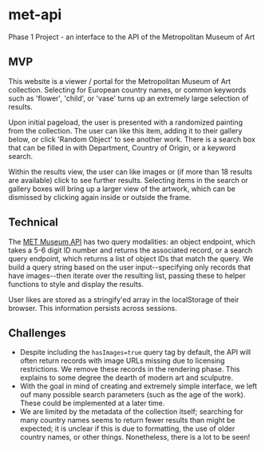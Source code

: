 # met-api

Phase 1 Project - an interface to the API of the Metropolitan Museum of Art

## MVP

This website is a viewer / portal for the Metropolitan Museum of Art collection. Selecting for European country names, or common keywords such as 'flower', 'child', or 'vase' turns up an extremely large selection of results.

Upon initial pageload, the user is presented with a randomized painting from the collection. The user can like this item, adding it to their gallery below, or click 'Random Object' to see another work. There is a search box that can be filled in with Department, Country of Origin, or a keyword search.

Within the results view, the user can like images or (if more than 18 results are available) click to see further results. Selecting items in the search or gallery boxes will bring up a larger view of the artwork, which can be dismissed by clicking again inside or outside the frame.

## Technical

The [MET Museum API](https://metmuseum.github.io/) has two query modalities: an object endpoint, which takes a 5-6 digit ID number and returns the associated record, or a search query endpoint, which returns a list of object IDs that match the query. We build a query string based on the user input--specifying only records that have images--then iterate over the resulting list, passing these to helper functions to style and display the results.

User likes are stored as a stringify'ed array in the localStorage of their browser. This information persists across sessions.

## Challenges

- Despite including the `hasImages=true` query tag by default, the API will often return records with image URLs missing due to licensing restrictions. We remove these records in the rendering phase. This explains to some degree the dearth of modern art and sculputre.
- With the goal in mind of creating and extremely simple interface, we left ouf many possible search parameters (such as the age of the work). These could be implemented at a later time.
- We are limited by the metadata of the collection itself; searching for many country names seems to return fewer results than might be expected; it is unclear if this is due to formatting, the use of older country names, or other things. Nonetheless, there is a lot to be seen!
